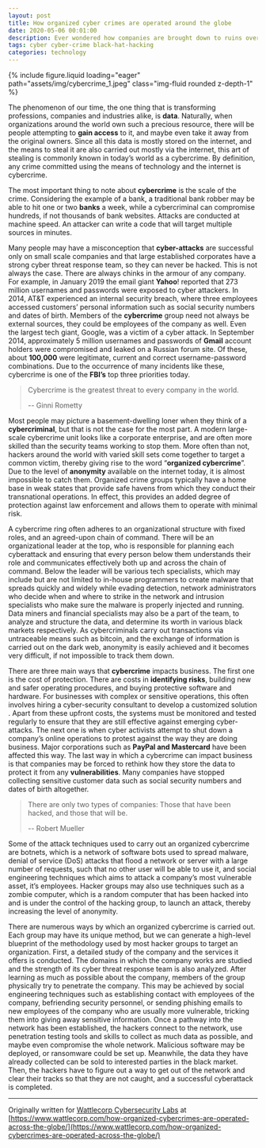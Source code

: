 ```yaml
---
layout: post
title: How organized cyber crimes are operated around the globe
date: 2020-05-06 00:01:00
description: Ever wondered how companies are brought down to ruins overnight?
tags: cyber cyber-crime black-hat-hacking
categories: technology
---
```

<div class="row mt-3">
    <div class="col-sm mt-3 mt-md-0">
        {% include figure.liquid loading="eager" path="assets/img/cybercrime_1.jpeg" class="img-fluid rounded z-depth-1" %}
    </div>
</div>

The phenomenon of our time, the one thing that is transforming professions, companies and industries alike, is **data**. Naturally, when organizations around the world own such a precious resource, there will be people attempting to **gain access** to it, and maybe even take it away from the original owners. Since all this data is mostly stored on the internet, and the means to steal it are also carried out mostly via the internet, this art of stealing is commonly known in today’s world as a cybercrime. By definition, any crime committed using the means of technology and the internet is cybercrime.

The most important thing to note about **cybercrime** is the scale of the crime. Considering the example of a bank, a traditional bank robber may be able to hit one or two **banks** a week, while a cybercriminal can compromise hundreds, if not thousands of bank websites. Attacks are conducted at machine speed. An attacker can write a code that will target multiple sources in minutes.

Many people may have a misconception that **cyber-attacks** are successful only on small scale companies and that large established corporates have a strong cyber threat response team, so they can never be hacked. This is not always the case. There are always chinks in the armour of any company. For example, in January 2019 the email giant **Yahoo**! reported that 273 million usernames and passwords were exposed to cyber attackers. In 2014, AT&T experienced an internal security breach, where three employees accessed customers’ personal information such as social security numbers and dates of birth. Members of the **cybercrime** group need not always be external sources, they could be employees of the company as well. Even the largest tech giant, Google, was a victim of a cyber attack. In September 2014, approximately 5 million usernames and passwords of **Gmail** account holders were compromised and leaked on a Russian forum site. Of these, about **100,000** were legitimate, current and correct username-password combinations. Due to the occurrence of many incidents like these, cybercrime is one of the **FBI’s** top three priorities today.

> Cybercrime is the greatest threat to every company in the world.
> 
> -- Ginni Rometty

Most people may picture a basement-dwelling loner when they think of a **cybercriminal**, but that is not the case for the most part. A modern large-scale cybercrime unit looks like a corporate enterprise, and are often more skilled than the security teams working to stop them. More often than not, hackers around the world with varied skill sets come together to target a common victim, thereby giving rise to the word “**organized cybercrime**”. Due to the level of **anonymity** available on the internet today, it is almost impossible to catch them. Organized crime groups typically have a home base in weak states that provide safe havens from which they conduct their transnational operations. In effect, this provides an added degree of protection against law enforcement and allows them to operate with minimal risk.

A cybercrime ring often adheres to an organizational structure with fixed roles, and an agreed-upon chain of command. ​There will be an organizational leader at the top, who is responsible for planning each cyberattack and ensuring that every person below them understands their role and communicates effectively both up and across the chain of command. Below the leader will be various tech specialists, which may include but are not limited to in-house programmers to create malware that spreads quickly and widely while evading detection, network administrators who decide when and where to strike in the network and intrusion specialists who make sure the malware is properly injected and running. Data miners and financial specialists may also be a part of the team, to analyze and structure the data, and determine its worth in various black markets respectively. As cybercriminals carry out transactions via untraceable means such as bitcoin, and the exchange of information is carried out on the dark web, anonymity is easily achieved and it becomes very difficult, if not impossible to track them down.

There are three main ways that **cybercrime** impacts business. The first one is the cost of protection. There are costs in **identifying risks**, building new and safer operating procedures, and buying protective software and hardware. For businesses with complex or sensitive operations, this often involves hiring a cyber-security consultant to develop a customized solution​. Apart from these upfront costs, the systems must be monitored and tested regularly to ensure that they are still effective against emerging cyber-attacks. The next one is when cyber activists attempt to shut down a company’s online operations to protest against the way they are doing business. Major corporations such as **PayPal and Mastercard** have been affected this way. The last way in which a cybercrime can impact business is that companies may be forced to rethink how they store the data to protect it from any **vulnerabilities**. Many companies have stopped collecting sensitive customer data such as social security numbers and dates of birth altogether.

> There are only two types of companies: Those that have been hacked, and those that will be.
> 
> -- Robert Mueller

Some of the attack techniques used to carry out an organized cybercrime are botnets, which is a network of software bots used to spread malware, denial of service (DoS) attacks that flood a network or server with a large number of requests, such that no other user will be able to use it, and social engineering techniques which aims to attack a company’s most vulnerable asset, it’s employees. Hacker groups may also use techniques such as a zombie computer, which is a random computer that has been hacked into and is under the control of the hacking group, to launch an attack, thereby increasing the level of anonymity.

There are numerous ways by which an organized cybercrime is carried out. Each group may have its unique method, but we can generate a high-level blueprint of the methodology used by most hacker groups to target an organization. First, a detailed study of the company and the services it offers is conducted. The domains in which the company works are studied and the strength of its cyber threat response team is also analyzed. After learning as much as possible about the company, members of the group physically try to penetrate the company. This may be achieved by social engineering techniques such as establishing contact with employees of the company, befriending security personnel, or sending phishing emails to new employees of the company who are usually more vulnerable, tricking them into giving away sensitive information. Once a pathway into the network has been established, the hackers connect to the network, use penetration testing tools and skills to collect as much data as possible, and maybe even compromise the whole network. Malicious software may be deployed, or ransomware could be set up. Meanwhile, the data they have already collected can be sold to interested parties in the black market. Then, the hackers have to figure out a way to get out of the network and clear their tracks so that they are not caught, and a successful cyberattack is completed.

* * *

Originally written for [Wattlecorp Cybersecurity Labs](https://www.wattlecorp.com/) at [https://www.wattlecorp.com/how-organized-cybercrimes-are-operated-across-the-globe/](https://www.wattlecorp.com/how-organized-cybercrimes-are-operated-across-the-globe/)